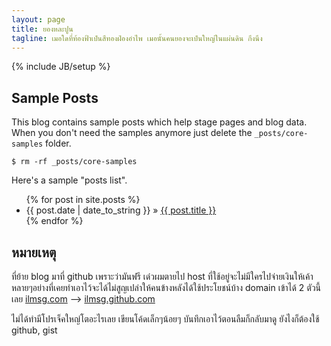 ```yaml
---
layout: page
title: ยองหละปูน
tagline: เมอใดที่ท้องฟ้าเป๋นสีทองฝ่องอำไพ เมอนั้นคนยองจะเป๋นใหญ่ในแผ่นดิน กึงนึง
---
```

{% include JB/setup %}

<!--
Read [Jekyll Quick Start](http://jekyllbootstrap.com/usage/jekyll-quick-start.html)

Complete usage and documentation available at: [Jekyll Bootstrap](http://jekyllbootstrap.com)

## Update Author Attributes

In `_config.yml` remember to specify your own data:
    
    title : My Blog =)
    
    author :
      name : Name Lastname
      email : blah@email.test
      github : username
      twitter : username

The theme should reference these variables whenever needed.
-->   

## Sample Posts

This blog contains sample posts which help stage pages and blog data.
When you don't need the samples anymore just delete the `_posts/core-samples` folder.

    $ rm -rf _posts/core-samples

Here's a sample "posts list".


<ul class="posts">
  {% for post in site.posts %}
    <li><span>{{ post.date | date_to_string }}</span> &raquo; <a href="{{ BASE_PATH }}{{ post.url }}">{{ post.title }}</a></li>
  {% endfor %}
</ul>

## หมายเหตุ

ที่ย้าย blog มาที่ github เพราะว่ามันฟรี เด๋วผมตายไป host ที่ใช้อยู่จะไม่มีใครไปจ่ายเงินให้เค้า 
หลายๆอย่างที่เคยทำเอาไว้จะได้ไม่สูญเปล่าให้คนข้างหลังได้ใช้ประโยชน์บ้าง
domain เข้าได้ 2 ตัวนี้เลย [ilmsg.com](http://ilmsg.com) --> [ilmsg.github.com](http://ilmsg.github.com)

ไม่ได้ทำมีโปรเจ็คใหญ่โตอะไรเลย เขียนโค้ดเล็กๆน้อยๆ บันทึกเอาไว้ตอนลืมก็กลับมาดู ยังไงก็ต้องใช้ github, gist 


